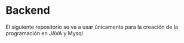 # Backend

El siguiente repositorio se va a usar únicamente para la creación de la programación en JAVA y Mysql
